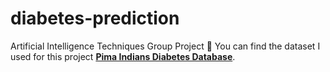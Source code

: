 # diabetes-prediction
Artificial Intelligence Techniques Group Project
🔗 You can find the dataset I used for this project **[Pima Indians Diabetes Database](https://www.kaggle.com/datasets/uciml/pima-indians-diabetes-database?resource=download)**.
